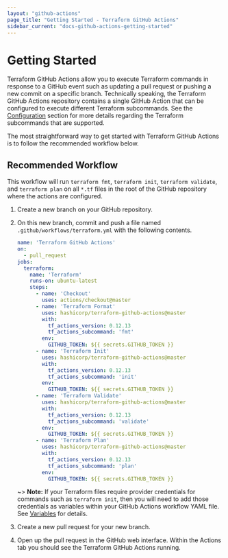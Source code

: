```yaml
---
layout: "github-actions"
page_title: "Getting Started - Terraform GitHub Actions"
sidebar_current: "docs-github-actions-getting-started"
---
```


# Getting Started

Terraform GitHub Actions allow you to execute Terraform commands in response to a GitHub event such as updating a pull request or pushing a new commit on a specific branch. Technically speaking, the Terraform GitHub Actions repository contains a single GitHub Action that can be configured to execute different Terraform subcommands. See the [Configuration](./configuration/index.html) section for more details regarding the Terraform subcommands that are supported. 

The most straightforward way to get started with Terraform GitHub Actions is to follow the recommended workflow below.

## Recommended Workflow

This workflow will run `terraform fmt`, `terraform init`, `terraform validate`, and `terraform plan` on all `*.tf` files in the root of the GitHub repository where the actions are configured.

1. Create a new branch on your GitHub repository.

1. On this new branch, commit and push a file named `.github/workflows/terraform.yml` with the following contents.

    ```yaml
    name: 'Terraform GitHub Actions'
    on:
      - pull_request
    jobs:
      terraform:
        name: 'Terraform'
        runs-on: ubuntu-latest
        steps:
          - name: 'Checkout'
            uses: actions/checkout@master
          - name: 'Terraform Format'
            uses: hashicorp/terraform-github-actions@master
            with:
              tf_actions_version: 0.12.13
              tf_actions_subcommand: 'fmt'
            env:
              GITHUB_TOKEN: ${{ secrets.GITHUB_TOKEN }}
          - name: 'Terraform Init'
            uses: hashicorp/terraform-github-actions@master
            with:
              tf_actions_version: 0.12.13
              tf_actions_subcommand: 'init'
            env:
              GITHUB_TOKEN: ${{ secrets.GITHUB_TOKEN }}
          - name: 'Terraform Validate'
            uses: hashicorp/terraform-github-actions@master
            with:
              tf_actions_version: 0.12.13
              tf_actions_subcommand: 'validate'
            env:
              GITHUB_TOKEN: ${{ secrets.GITHUB_TOKEN }}
          - name: 'Terraform Plan'
            uses: hashicorp/terraform-github-actions@master
            with:
              tf_actions_version: 0.12.13
              tf_actions_subcommand: 'plan'
            env:
              GITHUB_TOKEN: ${{ secrets.GITHUB_TOKEN }}
    ```

    ~> **Note:** If your Terraform files require provider credentials for commands such as `terraform init`, then you will need to add those credentials as variables within your GitHub Actions workflow YAML file. See [Variables](./workflows/variables.html) for details.

1. Create a new pull request for your new branch.

1. Open up the pull request in the GitHub web interface. Within the Actions tab you should see the Terraform GitHub Actions running.
